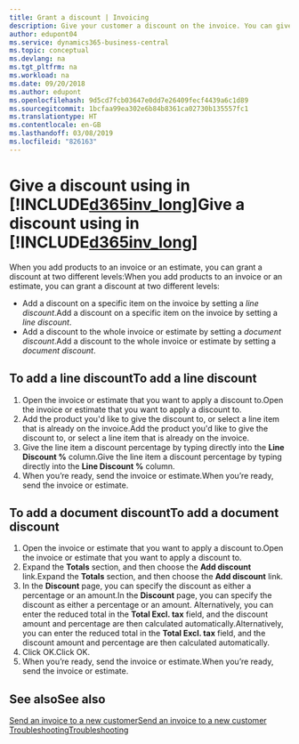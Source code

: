 ```yaml
---
title: Grant a discount | Invoicing
description: Give your customer a discount on the invoice. You can give a discount on the whole document or on individual lines.
author: edupont04
ms.service: dynamics365-business-central
ms.topic: conceptual
ms.devlang: na
ms.tgt_pltfrm: na
ms.workload: na
ms.date: 09/20/2018
ms.author: edupont
ms.openlocfilehash: 9d5cd7fcb03647e0dd7e26409fecf4439a6c1d89
ms.sourcegitcommit: 1bcfaa99ea302e6b84b8361ca02730b135557fc1
ms.translationtype: HT
ms.contentlocale: en-GB
ms.lasthandoff: 03/08/2019
ms.locfileid: "826163"
---
```

# <a name="give-a-discount-using-in-included365invlongincludesd365invlongmd"></a><span data-ttu-id="43f10-104">Give a discount using in [!INCLUDE[d365inv_long](includes/d365inv_long.md)]</span><span class="sxs-lookup"><span data-stu-id="43f10-104">Give a discount using in [!INCLUDE[d365inv_long](includes/d365inv_long.md)]</span></span>

<span data-ttu-id="43f10-105">When you add products to an invoice or an estimate, you can grant a discount at two different levels:</span><span class="sxs-lookup"><span data-stu-id="43f10-105">When you add products to an invoice or an estimate, you can grant a discount at two different levels:</span></span>  

- <span data-ttu-id="43f10-106">Add a discount on a specific item on the invoice by setting a *line discount*.</span><span class="sxs-lookup"><span data-stu-id="43f10-106">Add a discount on a specific item on the invoice by setting a *line discount*.</span></span>
- <span data-ttu-id="43f10-107">Add a discount to the whole invoice or estimate by setting a *document discount*.</span><span class="sxs-lookup"><span data-stu-id="43f10-107">Add a discount to the whole invoice or estimate by setting a *document discount*.</span></span>

## <a name="to-add-a-line-discount"></a><span data-ttu-id="43f10-108">To add a line discount</span><span class="sxs-lookup"><span data-stu-id="43f10-108">To add a line discount</span></span>

1. <span data-ttu-id="43f10-109">Open the invoice or estimate that you want to apply a discount to.</span><span class="sxs-lookup"><span data-stu-id="43f10-109">Open the invoice or estimate that you want to apply a discount to.</span></span>  
2. <span data-ttu-id="43f10-110">Add the product you'd like to give the discount to, or select a line item that is already on the invoice.</span><span class="sxs-lookup"><span data-stu-id="43f10-110">Add the product you'd like to give the discount to, or select a line item that is already on the invoice.</span></span>  
3. <span data-ttu-id="43f10-111">Give the line item a discount percentage by typing directly into the **Line Discount %** column.</span><span class="sxs-lookup"><span data-stu-id="43f10-111">Give the line item a discount percentage by typing directly into the **Line Discount %** column.</span></span>  
4. <span data-ttu-id="43f10-112">When you’re ready, send the invoice or estimate.</span><span class="sxs-lookup"><span data-stu-id="43f10-112">When you’re ready, send the invoice or estimate.</span></span>  

## <a name="to-add-a-document-discount"></a><span data-ttu-id="43f10-113">To add a document discount</span><span class="sxs-lookup"><span data-stu-id="43f10-113">To add a document discount</span></span>

1. <span data-ttu-id="43f10-114">Open the invoice or estimate that you want to apply a discount to.</span><span class="sxs-lookup"><span data-stu-id="43f10-114">Open the invoice or estimate that you want to apply a discount to.</span></span>  
2. <span data-ttu-id="43f10-115">Expand the **Totals** section, and then choose the **Add discount** link.</span><span class="sxs-lookup"><span data-stu-id="43f10-115">Expand the **Totals** section, and then choose the **Add discount** link.</span></span>  
3. <span data-ttu-id="43f10-116">In the **Discount** page, you can specify the discount as either a percentage or an amount.</span><span class="sxs-lookup"><span data-stu-id="43f10-116">In the **Discount** page, you can specify the discount as either a percentage or an amount.</span></span> <span data-ttu-id="43f10-117">Alternatively, you can enter the reduced total in the **Total Excl. tax** field, and the discount amount and percentage are then calculated automatically.</span><span class="sxs-lookup"><span data-stu-id="43f10-117">Alternatively, you can enter the reduced total in the **Total Excl. tax** field, and the discount amount and percentage are then calculated automatically.</span></span>  
4. <span data-ttu-id="43f10-118">Click OK.</span><span class="sxs-lookup"><span data-stu-id="43f10-118">Click OK.</span></span>  
5. <span data-ttu-id="43f10-119">When you’re ready, send the invoice or estimate.</span><span class="sxs-lookup"><span data-stu-id="43f10-119">When you’re ready, send the invoice or estimate.</span></span>  

## <a name="see-also"></a><span data-ttu-id="43f10-120">See also</span><span class="sxs-lookup"><span data-stu-id="43f10-120">See also</span></span>

[<span data-ttu-id="43f10-121">Send an invoice to a new customer</span><span class="sxs-lookup"><span data-stu-id="43f10-121">Send an invoice to a new customer</span></span>](send-invoice.md)  
[<span data-ttu-id="43f10-122">Troubleshooting</span><span class="sxs-lookup"><span data-stu-id="43f10-122">Troubleshooting</span></span>](about-troubleshooting.md)  
